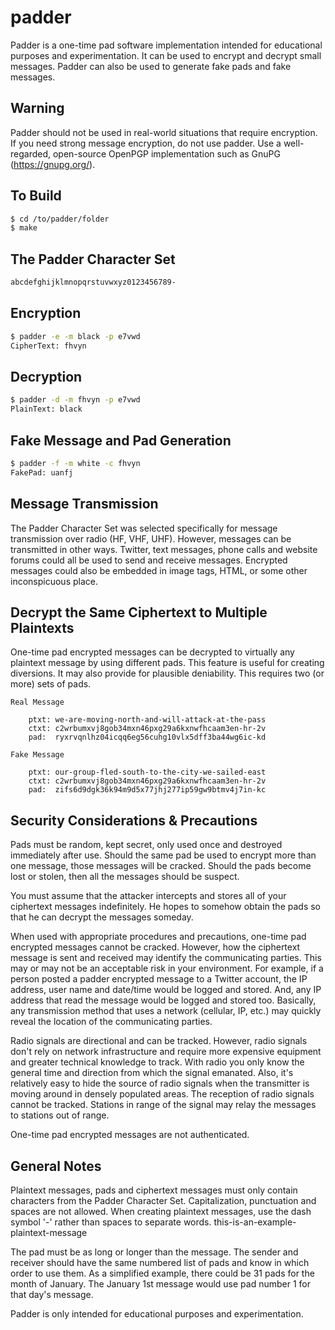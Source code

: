 # padder

Padder is a one-time pad software implementation intended for educational 
purposes and experimentation. It can be used to encrypt and decrypt small 
messages. Padder can also be used to generate fake pads and fake messages.

## Warning

Padder should not be used in real-world situations that require encryption. If 
you need strong message encryption, do not use padder. Use a well-regarded,
open-source OpenPGP implementation such as GnuPG (https://gnupg.org/).

## To Build

```bash
$ cd /to/padder/folder
$ make
```

## The Padder Character Set
```bash
abcdefghijklmnopqrstuvwxyz0123456789-
```

## Encryption

```bash
$ padder -e -m black -p e7vwd
CipherText: fhvyn
```

## Decryption

```bash
$ padder -d -m fhvyn -p e7vwd
PlainText: black
```

## Fake Message and Pad Generation
 
```bash
$ padder -f -m white -c fhvyn
FakePad: uanfj
```

## Message Transmission

The Padder Character Set was selected specifically for message transmission 
over radio (HF, VHF, UHF). However, messages can be transmitted in other ways. 
Twitter, text messages, phone calls and website forums could all be used to 
send and receive messages. Encrypted messages could also be embedded in image 
tags, HTML, or some other inconspicuous place.

## Decrypt the Same Ciphertext to Multiple Plaintexts

One-time pad encrypted messages can be decrypted to virtually any plaintext 
message by using different pads. This feature is useful for creating 
diversions. It may also provide for plausible deniability. This requires two 
(or more) sets of pads.  

    Real Message

        ptxt: we-are-moving-north-and-will-attack-at-the-pass
        ctxt: c2wrbumxvj8gob34mxn46pxg29a6kxnwfhcaam3en-hr-2v 
        pad:  ryxrvqnlhz04icqq6eg56cuhg10vlx5dff3ba44wg6ic-kd

    Fake Message

        ptxt: our-group-fled-south-to-the-city-we-sailed-east 
        ctxt: c2wrbumxvj8gob34mxn46pxg29a6kxnwfhcaam3en-hr-2v 
        pad:  zifs6d9dgk36k94m9d5x77jhj277ip59gw9btmv4j7in-kc

## Security Considerations & Precautions

Pads must be random, kept secret, only used once and destroyed immediately 
after use. Should the same pad be used to encrypt more than one message, those 
messages will be cracked. Should the pads become lost or stolen, then all the 
messages should be suspect.

You must assume that the attacker intercepts and stores all of your ciphertext 
messages indefinitely. He hopes to somehow obtain the pads so that he can 
decrypt the messages someday. 

When used with appropriate procedures and precautions, one-time pad encrypted 
messages cannot be cracked. However, how the ciphertext message is sent and 
received may identify the communicating parties. This may or may not be an 
acceptable risk in your environment. For example, if a person posted a padder 
encrypted message to a Twitter account, the IP address, user name and date/time 
would be logged and stored. And, any IP address that read the message would be 
logged and stored too. Basically, any transmission method that uses a network 
(cellular, IP, etc.) may quickly reveal the location of the communicating 
parties. 

Radio signals are directional and can be tracked. However, radio signals don't 
rely on network infrastructure and require more expensive equipment and greater 
technical knowledge to track. With radio you only know the general time and 
direction from which the signal emanated. Also, it's relatively easy to hide 
the source of radio signals when the transmitter is moving around in densely 
populated areas. The reception of radio signals cannot be tracked. Stations in 
range of the signal may relay the messages to stations out of range.

One-time pad encrypted messages are not authenticated. 

## General Notes

Plaintext messages, pads and ciphertext messages must only contain characters 
from the Padder Character Set. Capitalization, punctuation and spaces are not 
allowed. When creating plaintext messages, use the dash symbol '-' rather than 
spaces to separate words. this-is-an-example-plaintext-message

The pad must be as long or longer than the message. The sender and receiver 
should have the same numbered list of pads and know in which order to use them. 
As a simplified example, there could be 31 pads for the month of January. The 
January 1st message would use pad number 1 for that day's message.  

Padder is only intended for educational purposes and experimentation.

